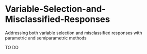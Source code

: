 # Variable-Selection-and-Misclassified-Responses
Addressing both variable selection and misclassified responses with parametric and semiparametric methods

TO DO
